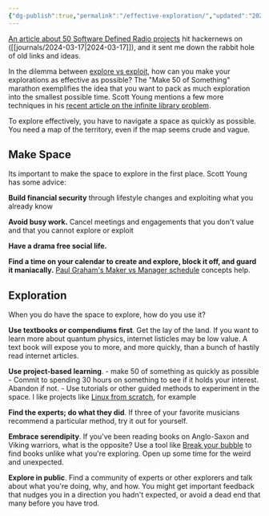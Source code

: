 ```yaml
---
{"dg-publish":true,"permalink":"/effective-exploration/","updated":"2024-03-17T10:23:38.000-04:00"}
---
```


[An article about 50 Software Defined Radio projects](https://blinry.org/50-things-with-sdr/) hit hackernews on ([[journals/2024-03-17\|2024-03-17]]), and it sent me down the rabbit hole of old links and ideas. 

In the dilemma between [explore vs exploit](https://www.scotthyoung.com/blog/2019/09/17/explore-exploit/), how can you make your explorations as effective as possible? The "Make 50 of Something" marathon exemplifies the idea that you want to pack as much exploration into the smallest possible time. Scott Young mentions a few more techniques in his [recent article on the infinite library problem](https://www.scotthyoung.com/blog/2024/03/12/infinite-library-problem/). 

To explore effectively, you have to navigate a space as quickly as possible. You need a map of the territory, even if the map seems crude and vague. 

## Make Space
Its important to make the space to explore in the first place. Scott Young has some advice:

**Build financial security** through lifestyle changes and exploiting what you already know

**Avoid busy work.** Cancel meetings and engagements that you don't value and that you cannot explore or exploit

**Have a drama free social life.** 

**Find a time on your calendar to create and explore, block it off, and guard it maniacally.** [Paul Graham's Maker vs Manager schedule](https://paulgraham.com/makersschedule.html) concepts help. 

## Exploration
When you do have the space to explore, how do you use it?

**Use textbooks or compendiums first**. Get the lay of the land. If you want to learn more about quantum physics, internet listicles may be low value. A text book will expose you to more, and more quickly, than a bunch of hastily read internet articles.

**Use project-based learning**. 
	- make 50 of something as quickly as possible
	- Commit to spending 30 hours on something to see if it holds your interest. Abandon if not.
	- Use tutorials or other guided methods to experiment in the space. I like projects like [Linux from scratch](https://www.linuxfromscratch.org), for example

**Find the experts; do what they did**. If three of your favorite musicians recommend a particular method, try it out for yourself. 

**Embrace serendipity**. If you've been reading books on Anglo-Saxon and Viking warriors, what is the opposite? Use a tool like [Break your bubble](https://abooklike.foo/escape) to find books unlike what you're exploring. Open up some time for the weird and unexpected.

**Explore in public**. Find a community of experts or other explorers and talk about what you're doing, why, and how. You might get important feedback that nudges you in a direction you hadn't expected, or avoid a dead end that many before you have trod.
